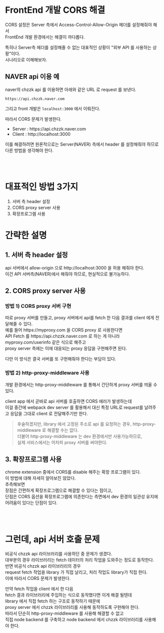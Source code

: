 # FrontEnd 개발 CORS 해결
CORS 설정은 Server 측에서 Access-Control-Allow-Origin 헤더를 설정해줘야 해서   
FrontEnd 개발 환경에서는 해결이 까다롭다.  
  
특히나 Server측 헤더를 설정해줄 수 없는 대표적인 상황이 "외부 API 를 사용하는 상황"이다.  
시나리오로 이해해보자.  

## NAVER api 이용 예  
naver의 chzzk api 를 이용하면 아래와 같은 URL 로 request 를 보낸다.  
```
https://api.chzzk.naver.com
```
    
그리고 front 개발은 <code>localhost:3000</code> 에서 이뤄진다.  
  
따라서 CORS 문제가 발생한다.   

- Server : <span>https:/</span>/api.chzzk.naver.com
- Client : <span>http:/</span>/localhost:3000

이를 해결하려면 원론적으로는 Server(NAVER) 측에서 header 를 설정해줘야 하므로   
다른 방법을 생각해야 한다.  
  

<br><br>  

# 대표적인 방법 3가지  
1. 서버 측 header 설정  
2. CORS proxy server 사용
3. 확장프로그램 사용
  
# 간략한 설명  

## 1. 서버 측 header 설정  
api 서버에서 allow-origin 으로 <n>http:/<n>/localhost:3000 을 허용 해줘야 한다.  
이건 API 서버측(NAVER)에서 해줘야 하므로, 현실적으로 불가능하다.  
  
## 2. CORS proxy server 사용  

### 방법 1) CORS proxy 서버 구현  
따로 proxy 서버를 만들고, proxy 서버에서 api를 fetch 한 다음 결과를 client 에게 전달해줄 수 있다.  
예를 들어 <span>https:/<span>/myproxy.com 을 CORS proxy 로 사용한다면  
API Fetch 를 <span>https:/</span>/api.chzzk.naver.com 로 하는 게 아니라 myproxy.com/userinfo 같은 식으로 해주고  
proxy server 측에는 이에 대응되는 proxy 응답을 구현해주면 된다.    
  
다만 이 방식은 결국 서버를 또 구현해줘야 한다는 부담이 있다.  
  
### 방법 2) http-proxy-middleware 사용  
개발 환경에서는 http-proxy-middleware 를 통해서 간단하게 proxy 서버를 띄울 수 있다.   
  
client app 에서 곧바로 api 서버를 호출하면 CORS 에러가 발생하는데  
이걸 중간에 webpack dev server 를 활용해서 대신 특정 URL로 request를 날려주고 응답을 그대로 client 로 전달해주기만 한다.    
  
> 후술하겠지만, library 에서 고정된 주소로 api 를 요청하는 경우, http-proxy-middleware 로 해결할 수는 없다.  
> 더불어 http-proxy-middleware 는 dev 환경에서만 사용가능하므로,  
> 실제 서비스에서는 어차피 proxy 서버를 써야한다.    
  
## 3. 확장프로그램 사용  
chrome extension 중에서 CORS를 disable 해주는 확장 프로그램이 있다.  
이 방법에 대해 자세히 알아보진 않았다.  
추측해보면   
장점은 간편하게 확장프로그램으로 해결할 수 있다는 점이고,  
단점은 CORS 옵션을 확장프로그램에 의존한다는 측면에서 dev 환경의 일관성 유지에 어려움이 있다는 단점이 있다.    
  
<br><br>  

# 그런데, api 서버 호출 문제  
비공식 chzzk api 라이브러리를 사용하던 중 문제가 생겼다.   
대부분의 경우 라이브러리는 fetch 데이터의 처리 작업을 도와주는 정도로 동작한다.  
반면 비공식 chzzk api 라이브러리의 경우  
request fetch 작업을 library 가 직접 날리고, 처리 작업도 library가 직접 한다.  
이에 따라서 CORS 문제가 발생한다.  
  
만약 fetch 작업을 client 에서 한 다음   
fetch 결과 라이브러리에 주입하는 식으로 동작했다면 이게 해결 될텐데    
library 에서 직접 fetch 하는 구조로 동작하기 때문에   
proxy server 에서 chzzk 라이브러리를 사용해 동작하도록 구현해야 한다.  
따라서 단순히 http-proxy-middleware 를 사용해 해결할 수 없고  
직접 node backend 를 구축하고 node backend 에서 chzzk 라이브러리를 사용해야 한다.  
  


